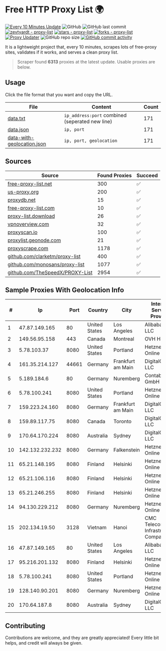 
# Free HTTP Proxy List 🌍

[![Every 10 Minutes Update](https://github.com/mertguvencli/http-proxy-list/actions/workflows/main.yml/badge.svg?branch=main)](https://github.com/mertguvencli/http-proxy-list/actions/workflows/main.yml)
![GitHub](https://img.shields.io/github/license/mertguvencli/http-proxy-list)
![GitHub last commit](https://img.shields.io/github/last-commit/mertguvencli/http-proxy-list)
[![zevtyardt - proxy-list](https://img.shields.io/static/v1?label=zevtyardt&message=proxy-list&color=blue&logo=github)](https://github.com/zevtyardt/proxy-list "Go to GitHub repo")
[![stars - proxy-list](https://img.shields.io/github/stars/zevtyardt/proxy-list?style=social)](https://github.com/zevtyardt/proxy-list)
[![forks - proxy-list](https://img.shields.io/github/forks/zevtyardt/proxy-list?style=social)](https://github.com/zevtyardt/proxy-list)
[![Proxy Updater](https://github.com/zevtyardt/proxy-list/workflows/Proxy%20Updater/badge.svg)](https://github.com/zevtyardt/proxy-list/actions?query=workflow:"Proxy+Updater")
![GitHub repo size](https://img.shields.io/github/repo-size/zevtyardt/proxy-list)
[![GitHub commit activity](https://img.shields.io/github/commit-activity/m/zevtyardt/proxy-list?logo=commits)](https://github.com/zevtyardt/proxy-list/commits/main)

It is a lightweight project that, every 10 minutes, scrapes lots of free-proxy sites, validates if it works, and serves a clean proxy list.

> Scraper found **6313** proxies at the latest update. Usable proxies are below.

## Usage

Click the file format that you want and copy the URL.

|File|Content|Count|
|----|-------|-----|
|[data.txt](https://raw.githubusercontent.com/mertguvencli/http-proxy-list/main/proxy-list/data.txt)|`ip_address:port` combined (seperated new line)|171|
|[data.json](https://raw.githubusercontent.com/mertguvencli/http-proxy-list/main/proxy-list/data.json)|`ip, port`|171|
|[data-with-geolocation.json](https://raw.githubusercontent.com/mertguvencli/http-proxy-list/main/proxy-list/data-with-geolocation.json)|`ip, port, geolocation`|171|

## Sources

|Source|Found Proxies|Succeed|
|------|-------------|-------|
|[free-proxy-list.net](https://free-proxy-list.net)|300|✅|
|[us-proxy.org](https://www.us-proxy.org)|200|✅|
|[proxydb.net](http://proxydb.net)|15|✅|
|[free-proxy-list.com](https://free-proxy-list.com/?page=&port=&type%5B%5D=http&type%5B%5D=https&up_time=0&search=Search)|10|✅|
|[proxy-list.download](https://www.proxy-list.download/HTTP)|26|✅|
|[vpnoverview.com](https://vpnoverview.com/privacy/anonymous-browsing/free-proxy-servers)|32|✅|
|[proxyscan.io](https://www.proxyscan.io)|100|✅|
|[proxylist.geonode.com](https://proxylist.geonode.com/api/proxy-list?limit=300&page=1&sort_by=lastChecked&sort_type=desc&protocols=http,https)|21|✅|
|[proxyscrape.com](https://api.proxyscrape.com/v2/?request=displayproxies&protocol=http&timeout=10000&country=all&ssl=all&anonymity=all)|1178|✅|
|[github.com/clarketm/proxy-list](https://raw.githubusercontent.com/clarketm/proxy-list/master/proxy-list-raw.txt)|400|✅|
|[github.com/monosans/proxy-list](https://raw.githubusercontent.com/monosans/proxy-list/main/proxies/http.txt)|1077|✅|
|[github.com/TheSpeedX/PROXY-List](https://raw.githubusercontent.com/TheSpeedX/PROXY-List/master/http.txt)|2954|✅|


## Sample Proxies With Geolocation Info

|#|Ip|Port|Country|City|Internet Service Provider|
|-|--|----|-------|----|-------------------------|
|1|47.87.149.165|80|United States|Los Angeles|Alibaba.com LLC|
|2|149.56.95.158|443|Canada|Montreal|OVH Hosting|
|3|5.78.103.37|8080|United States|Portland|Hetzner Online GmbH|
|4|161.35.214.127|44661|Germany|Frankfurt am Main|DigitalOcean, LLC|
|5|5.189.184.6|80|Germany|Nuremberg|Contabo GmbH|
|6|5.78.100.241|8080|United States|Portland|Hetzner Online GmbH|
|7|159.223.24.160|8080|Germany|Frankfurt am Main|DigitalOcean, LLC|
|8|159.89.117.75|8080|Canada|Toronto|DigitalOcean, LLC|
|9|170.64.170.224|8080|Australia|Sydney|DigitalOcean, LLC|
|10|142.132.232.232|8080|Germany|Falkenstein|Hetzner Online GmbH|
|11|65.21.148.195|8080|Finland|Helsinki|Hetzner Online GmbH|
|12|65.21.106.116|8080|Finland|Helsinki|Hetzner Online GmbH|
|13|65.21.246.255|8080|Finland|Helsinki|Hetzner Online GmbH|
|14|94.130.229.212|8080|Germany|Nuremberg|Hetzner Online GmbH|
|15|202.134.19.50|3128|Vietnam|Hanoi|CMC Telecom Infrastructure Company|
|16|47.87.149.165|80|United States|Los Angeles|Alibaba.com LLC|
|17|95.216.201.132|8080|Finland|Helsinki|Hetzner Online GmbH|
|18|5.78.100.241|8080|United States|Portland|Hetzner Online GmbH|
|19|128.140.90.201|8080|Germany|Nuremberg|Hetzner Online GmbH|
|20|170.64.187.8|8080|Australia|Sydney|DigitalOcean, LLC|



## Contributing

Contributions are welcome, and they are greatly appreciated! Every
little bit helps, and credit will always be given.

